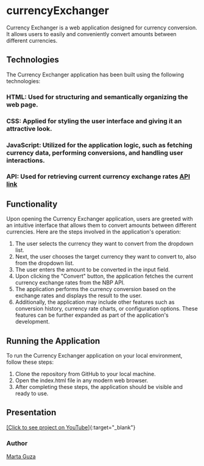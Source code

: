 # currencyExchanger
Currency Exchanger is a web application designed for currency conversion. It allows users to easily and conveniently convert amounts between different currencies.

## Technologies
The Currency Exchanger application has been built using the following technologies:

### HTML: Used for structuring and semantically organizing the web page.
### CSS: Applied for styling the user interface and giving it an attractive look.
### JavaScript: Utilized for the application logic, such as fetching currency data, performing conversions, and handling user interactions.
### API: Used for retrieving current currency exchange rates [API link](https://exchangerate.host/#/)

## Functionality
Upon opening the Currency Exchanger application, users are greeted with an intuitive interface that allows them to convert amounts between different currencies. Here are the steps involved in the application's operation:

1. The user selects the currency they want to convert from the dropdown list.
2. Next, the user chooses the target currency they want to convert to, also from the dropdown list.
3. The user enters the amount to be converted in the input field.
4. Upon clicking the "Convert" button, the application fetches the current currency exchange rates from the NBP API.
5. The application performs the currency conversion based on the exchange rates and displays the result to the user.
6. Additionally, the application may include other features such as conversion history, currency rate charts, or configuration options. These features can be further expanded as part of the application's development.

## Running the Application
To run the Currency Exchanger application on your local environment, follow these steps:

1. Clone the repository from GitHub to your local machine.
2. Open the index.html file in any modern web browser.
3. After completing these steps, the application should be visible and ready to use.

## Presentation
[[Click to see project on YouTube]](https://youtu.be/NBoq-TIK-Rs){:target="_blank"}

### Author
[Marta Guza ](https://github.com/martunia880)

